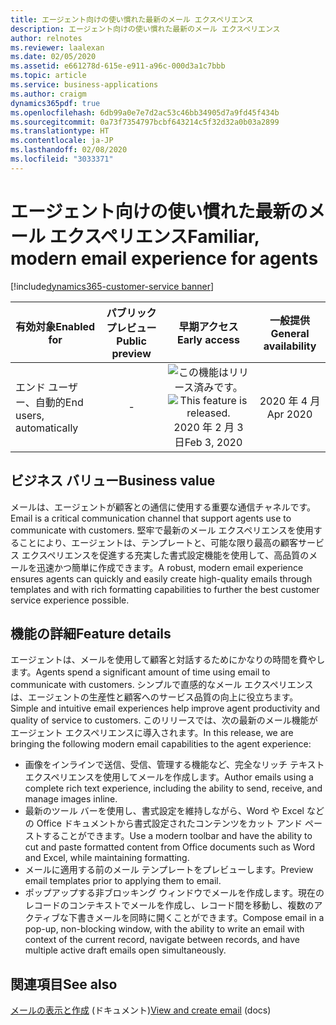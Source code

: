 ```yaml
---
title: エージェント向けの使い慣れた最新のメール エクスペリエンス
description: エージェント向けの使い慣れた最新のメール エクスペリエンス
author: relnotes
ms.reviewer: laalexan
ms.date: 02/05/2020
ms.assetid: e661278d-615e-e911-a96c-000d3a1c7bbb
ms.topic: article
ms.service: business-applications
ms.author: craigm
dynamics365pdf: true
ms.openlocfilehash: 6db99a0e7e7d2ac53c46bb34905d7a9fd45f434b
ms.sourcegitcommit: 0a73f7354797bcbf643214c5f32d32a0b03a2899
ms.translationtype: HT
ms.contentlocale: ja-JP
ms.lasthandoff: 02/08/2020
ms.locfileid: "3033371"
---
```

# <a name="familiar-modern-email-experience-for-agents"></a><span data-ttu-id="f2a2a-103">エージェント向けの使い慣れた最新のメール エクスペリエンス</span><span class="sxs-lookup"><span data-stu-id="f2a2a-103">Familiar, modern email experience for agents</span></span>
[!include[dynamics365-customer-service banner](../includes/dynamics365-customer-service.md)]

| <span data-ttu-id="f2a2a-104">有効対象</span><span class="sxs-lookup"><span data-stu-id="f2a2a-104">Enabled for</span></span>    |  <span data-ttu-id="f2a2a-105">パブリック プレビュー</span><span class="sxs-lookup"><span data-stu-id="f2a2a-105">Public preview</span></span> | <span data-ttu-id="f2a2a-106">早期アクセス</span><span class="sxs-lookup"><span data-stu-id="f2a2a-106">Early access</span></span> | <span data-ttu-id="f2a2a-107">一般提供</span><span class="sxs-lookup"><span data-stu-id="f2a2a-107">General availability</span></span> | 
| ---------- | :----------: |:----------: |:----------: |
|<span data-ttu-id="f2a2a-108">エンド ユーザー、自動的</span><span class="sxs-lookup"><span data-stu-id="f2a2a-108">End users, automatically</span></span>|-|<span data-ttu-id="f2a2a-109">![この機能はリリース済みです。](/dynamics365-release-plan/media/green-checkmark.png "この機能はリリース済みです。")</span><span class="sxs-lookup"><span data-stu-id="f2a2a-109">![This feature is released.](/dynamics365-release-plan/media/green-checkmark.png "This feature is released.")</span></span> <span data-ttu-id="f2a2a-110">2020 年 2 月 3 日</span><span class="sxs-lookup"><span data-stu-id="f2a2a-110">Feb 3, 2020</span></span>| <span data-ttu-id="f2a2a-111">2020 年 4 月</span><span class="sxs-lookup"><span data-stu-id="f2a2a-111">Apr 2020</span></span>|


## <a name="business-value"></a><span data-ttu-id="f2a2a-112">ビジネス バリュー</span><span class="sxs-lookup"><span data-stu-id="f2a2a-112">Business value</span></span>
<!-- bv start -->
<span data-ttu-id="f2a2a-113">メールは、エージェントが顧客との通信に使用する重要な通信チャネルです。</span><span class="sxs-lookup"><span data-stu-id="f2a2a-113">Email is a critical communication channel that support agents use to communicate with customers.</span></span> <span data-ttu-id="f2a2a-114">堅牢で最新のメール エクスペリエンスを使用することにより、エージェントは、テンプレートと、可能な限り最高の顧客サービス エクスペリエンスを促進する充実した書式設定機能を使用して、高品質のメールを迅速かつ簡単に作成できます。</span><span class="sxs-lookup"><span data-stu-id="f2a2a-114">A robust, modern email experience ensures agents can quickly and easily create high-quality emails through templates and with rich formatting capabilities to further the best customer service experience possible.</span></span>
<!-- bv end -->



## <a name="feature-details"></a><span data-ttu-id="f2a2a-115">機能の詳細</span><span class="sxs-lookup"><span data-stu-id="f2a2a-115">Feature details</span></span>
<!--feature detail start -->
<span data-ttu-id="f2a2a-116">エージェントは、メールを使用して顧客と対話するためにかなりの時間を費やします。</span><span class="sxs-lookup"><span data-stu-id="f2a2a-116">Agents spend a significant amount of time using email to communicate with customers.</span></span> <span data-ttu-id="f2a2a-117">シンプルで直感的なメール エクスペリエンスは、エージェントの生産性と顧客へのサービス品質の向上に役立ちます。</span><span class="sxs-lookup"><span data-stu-id="f2a2a-117">Simple and intuitive email experiences help improve agent productivity and quality of service to customers.</span></span> <span data-ttu-id="f2a2a-118">このリリースでは、次の最新のメール機能がエージェント エクスペリエンスに導入されます。</span><span class="sxs-lookup"><span data-stu-id="f2a2a-118">In this release, we are bringing the following modern email capabilities to the agent experience:</span></span>

- <span data-ttu-id="f2a2a-119">画像をインラインで送信、受信、管理する機能など、完全なリッチ テキスト エクスペリエンスを使用してメールを作成します。</span><span class="sxs-lookup"><span data-stu-id="f2a2a-119">Author emails using a complete rich text experience, including the ability to send, receive, and manage images inline.</span></span>
- <span data-ttu-id="f2a2a-120">最新のツール バーを使用し、書式設定を維持しながら、Word や Excel などの Office ドキュメントから書式設定されたコンテンツをカット アンド ペーストすることができます。</span><span class="sxs-lookup"><span data-stu-id="f2a2a-120">Use a modern toolbar and have the ability to cut and paste formatted content from Office documents such as Word and Excel, while maintaining formatting.</span></span>
- <span data-ttu-id="f2a2a-121">メールに適用する前のメール テンプレートをプレビューします。</span><span class="sxs-lookup"><span data-stu-id="f2a2a-121">Preview email templates prior to applying them to email.</span></span>
- <span data-ttu-id="f2a2a-122">ポップアップする非ブロッキング ウィンドウでメールを作成します。現在のレコードのコンテキストでメールを作成し、レコード間を移動し、複数のアクティブな下書きメールを同時に開くことができます。</span><span class="sxs-lookup"><span data-stu-id="f2a2a-122">Compose email in a pop-up, non-blocking window, with the ability to write an email with context of the current record, navigate between records, and have multiple active draft emails open simultaneously.</span></span>
<!--feature detail end -->










## <a name="see-also"></a><span data-ttu-id="f2a2a-123">関連項目</span><span class="sxs-lookup"><span data-stu-id="f2a2a-123">See also</span></span>

<span data-ttu-id="f2a2a-124">[メールの表示と作成](https://docs.microsoft.com/dynamics365/customer-service/customer-service-hub-user-guide-basics#view-and-create-email) (ドキュメント)</span><span class="sxs-lookup"><span data-stu-id="f2a2a-124">[View and create email](https://docs.microsoft.com/dynamics365/customer-service/customer-service-hub-user-guide-basics#view-and-create-email) (docs)</span></span>
